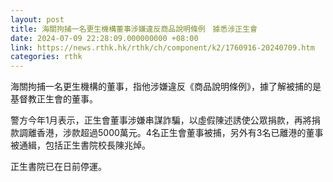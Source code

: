 ```yaml
---
layout: post
title: 海關拘捕一名更生機構董事涉嫌違反商品說明條例　據悉涉正生會
date: 2024-07-09 22:28:09.000000000 +08:00
link: https://news.rthk.hk/rthk/ch/component/k2/1760916-20240709.htm
categories: rthk
---
```


海關拘捕一名更生機構的董事，指他涉嫌違反《商品說明條例》，據了解被捕的是基督教正生會的董事。

警方今年1月表示，正生會董事涉嫌串謀詐騙，以虛假陳述誘使公眾捐款，再將捐款調離香港，涉款超過5000萬元。4名正生會董事被捕，另外有3名已離港的董事被通緝，包括正生書院校長陳兆焯。

正生書院已在日前停運。
